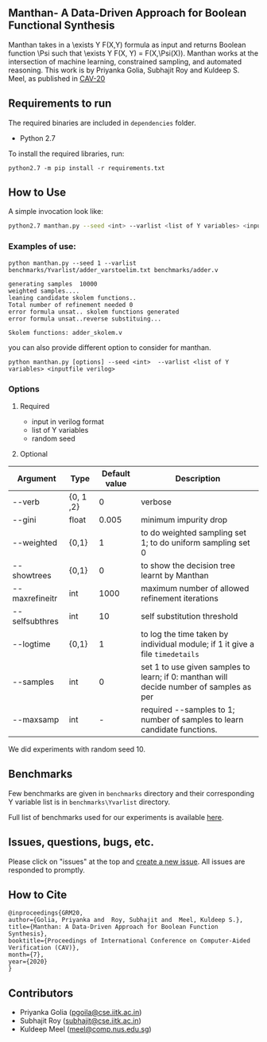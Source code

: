 ## Manthan- A Data-Driven Approach for Boolean Functional Synthesis
Manthan takes in a \exists Y F(X,Y) formula as input and returns Boolean function \Psi such that \exists Y F(X, Y) = F(X,\Psi(X)). Manthan works at the intersection of machine learning, constrained sampling, and automated reasoning. This work is by Priyanka Golia, Subhajit Roy and Kuldeep S. Meel, as published in [CAV-20](https://priyanka-golia.github.io/publication/cav20-manthan/cav20-manthan.pdf)


## Requirements to run

The required binaries are included in `dependencies` folder.


* Python 2.7

To install the required libraries, run:

```
python2.7 -m pip install -r requirements.txt
```


## How to Use

A simple invocation look like:
```bash
python2.7 manthan.py --seed <int> --varlist <list of Y variables> <inputfile verilog> 
```
### Examples of use:

```
python manthan.py --seed 1 --varlist benchmarks/Yvarlist/adder_varstoelim.txt benchmarks/adder.v
```
```
generating samples  10000
weighted samples....
leaning candidate skolem functions..
Total number of refinement needed 0
error formula unsat.. skolem functions generated
error formula unsat..reverse substituing...

Skolem functions: adder_skolem.v

```
you can also provide different option to consider for manthan.

```
python manthan.py [options] --seed <int>  --varlist <list of Y variables> <inputfile verilog> 
```

### Options

1. Required
    - input in verilog format
    - list of Y variables
    - random seed

    
2. Optional

|        Argument          |       Type        | Default value  | Description | 
| -----------------------  | ----------------- | ---------------| ----------- |
| --verb   |   {0, 1 ,2}   | 0 | verbose  |
| --gini | float | 0.005 | minimum impurity drop  |
| --weighted | {0,1} | 1 | to do weighted sampling set 1; to do uniform sampling set 0 |
| --showtrees  | {0,1} | 0 | to show the decision tree learnt by Manthan |
| --maxrefineitr  | int | 1000 | maximum number of allowed refinement iterations |
| --selfsubthres  | int | 10 | self substitution threshold
| --logtime  | {0,1} | 1 | to log the time taken by individual module; if 1 it give a file `timedetails`  |
| --samples  | int | 0 | set 1 to use given samples to learn; if 0: manthan will decide number of samples as per |Y| |
| --maxsamp  | int | - | required --samples to 1; number of samples to learn candidate functions.

We did experiments with random seed 10.

## Benchmarks
Few benchmarks are given in `benchmarks` directory and their corresponding Y variable list is in `benchmarks\Yvarlist` directory. 

Full list of benchmarks used for our experiments is available [here](https://zenodo.org/record/3892859#.XuTB2XUzZhE).

## Issues, questions, bugs, etc.
Please click on "issues" at the top and [create a new issue](https://github.com/meelgroup/manthan/issues). All issues are responded to promptly.

## How to Cite
```
@inproceedings{GRM20,
author={Golia, Priyanka and  Roy, Subhajit and  Meel, Kuldeep S.},
title={Manthan: A Data-Driven Approach for Boolean Function Synthesis},
booktitle={Proceedings of International Conference on Computer-Aided Verification (CAV)},
month={7},
year={2020}
}
```
## Contributors
* Priyanka Golia (pgoila@cse.iitk.ac.in)
* Subhajit Roy (subhajit@cse.iitk.ac.in)
* Kuldeep Meel (meel@comp.nus.edu.sg)


